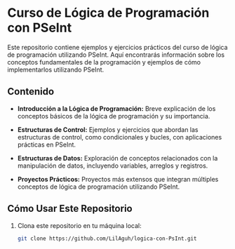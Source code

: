 # Curso de Lógica de Programación con PSeInt

Este repositorio contiene ejemplos y ejercicios prácticos del curso de lógica de programación utilizando PSeInt. Aquí encontrarás información sobre los conceptos fundamentales de la programación y ejemplos de cómo implementarlos utilizando PSeInt.

## Contenido

- **Introducción a la Lógica de Programación:** Breve explicación de los conceptos básicos de la lógica de programación y su importancia.

- **Estructuras de Control:** Ejemplos y ejercicios que abordan las estructuras de control, como condicionales y bucles, con aplicaciones prácticas en PSeInt.

- **Estructuras de Datos:** Exploración de conceptos relacionados con la manipulación de datos, incluyendo variables, arreglos y registros.

- **Proyectos Prácticos:** Proyectos más extensos que integran múltiples conceptos de lógica de programación utilizando PSeInt.

## Cómo Usar Este Repositorio

1. Clona este repositorio en tu máquina local:

   ```bash
   git clone https://github.com/LilAguh/logica-con-PsInt.git
